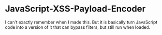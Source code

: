 # JavaScript-XSS-Payload-Encoder
I can't exactly remember when I made this. But it is basically turn JavaScript code into a version of it that can bypass filters, but still run when loaded.
